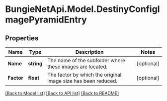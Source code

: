 # BungieNetApi.Model.DestinyConfigImagePyramidEntry
## Properties

Name | Type | Description | Notes
------------ | ------------- | ------------- | -------------
**Name** | **string** | The name of the subfolder where these images are located. | [optional] 
**Factor** | **float** | The factor by which the original image size has been reduced. | [optional] 

[[Back to Model list]](../README.md#documentation-for-models) [[Back to API list]](../README.md#documentation-for-api-endpoints) [[Back to README]](../README.md)


